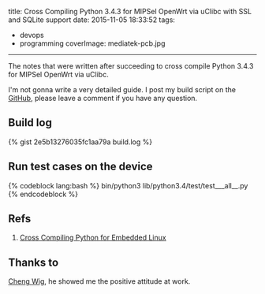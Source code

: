 title: Cross Compiling Python 3.4.3 for MIPSel OpenWrt via uClibc with SSL and SQLite support
date: 2015-11-05 18:33:52
tags:
- devops
- programming
coverImage: mediatek-pcb.jpg
---

The notes that were written after succeeding to cross compile Python 3.4.3 for MIPSel OpenWrt via uClibc.

<!-- more -->

I'm not gonna write a very detailed guide. I post my build script on the [GitHub](https://github.com/changyuheng/cpython-for-openwrt-mips/blob/master/build.sh), please leave a comment if you have any question.

## Build log

{% gist 2e5b13276035fc1aa79a build.log %}

## Run test cases on the device

{% codeblock lang:bash %}
bin/python3 lib/python3.4/test/test___all__.py
{% endcodeblock %}

## Refs

1. [Cross Compiling Python for Embedded Linux](http://randomsplat.com/id5-cross-compiling-python-for-embedded-linux.html)

## Thanks to

[Cheng Wig](https://tw.linkedin.com/pub/cheng-wig/90/1a1/896), he showed me the positive attitude at work.
